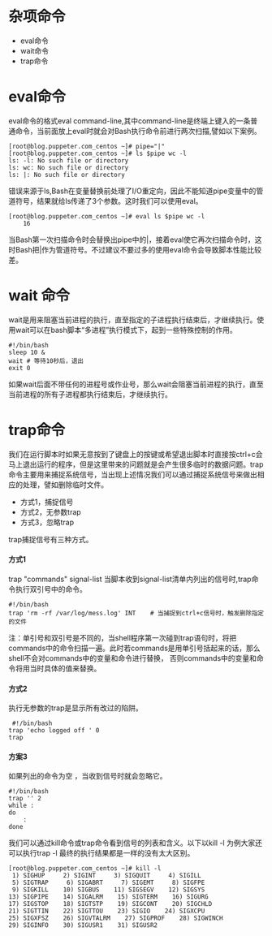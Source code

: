 # 杂项命令

* eval命令
* wait命令
* trap命令

# eval命令

eval命令的格式eval command-line,其中command-line是终端上键入的一条普通命令，当前面放上eval时就会对Bash执行命令前进行两次扫描,譬如以下案例。

```
[root@blog.puppeter.com_centos ~]# pipe="|"
[root@blog.puppeter.com_centos ~]# ls $pipe wc -l
ls: -l: No such file or directory
ls: wc: No such file or directory
ls: |: No such file or directory
```

错误来源于ls,Bash在变量替换前处理了I/O重定向，因此不能知道pipe变量中的管道符号，结果就给ls传递了3个参数。这时我们可以使用eval。

```
[root@blog.puppeter.com_centos ~]# eval ls $pipe wc -l
    16
```

当Bash第一次扫描命令时会替换出pipe中的\|，接着eval使它再次扫描命令时，这时Bash把\|作为管道符号。不过建议不要过多的使用eval命令会导致脚本性能比较差。

# wait 命令

wait是用来阻塞当前进程的执行，直至指定的子进程执行结束后，才继续执行。使用wait可以在bash脚本“多进程”执行模式下，起到一些特殊控制的作用。

```
#!/bin/bash
sleep 10 &
wait # 等待10秒后，退出
exit 0
```

如果wait后面不带任何的进程号或作业号，那么wait会阻塞当前进程的执行，直至当前进程的所有子进程都执行结束后，才继续执行。

# trap命令

我们在运行脚本时如果无意按到了键盘上的按键或希望退出脚本时直接按ctrl+c会马上退出运行的程序，但是这里带来的问题就是会产生很多临时的数据问题。trap命令主要用来捕捉系统信号，当出现上述情况我们可以通过捕捉系统信号来做出相应的处理，譬如删除临时文件。

* 方式1，捕捉信号
* 方式2，无参数trap
* 方式3，忽略trap

trap捕捉信号有三种方式。

#### 方式1

trap "commands" signal-list 当脚本收到signal-list清单内列出的信号时,trap命令执行双引号中的命令。

```
#!/bin/bash
trap 'rm -rf /var/log/mess.log' INT    # 当捕捉到ctrl+c信号时，触发删除指定的文件
```

注：单引号和双引号是不同的，当shell程序第一次碰到trap语句时，将把commands中的命令扫描一遍。此时若commands是用单引号括起来的话，那么shell不会对commands中的变量和命令进行替换， 否则commands中的变量和命令将用当时具体的值来替换。

#### 方式2

执行无参数的trap是显示所有改过的陷阱。

```
 #!/bin/bash
trap 'echo logged off ' 0
trap
```

#### 方案3

如果列出的命令为空 ，当收到信号时就会忽略它。

```
#!/bin/bash
trap '' 2
while :
do
    :
done
```

我们可以通过kill命令或trap命令看到信号的列表和含义。以下以kill -l 为例大家还可以执行trap -l 最终的执行结果都是一样的没有太大区别。

```
[root@blog.puppeter.com_centos ~]# kill -l
 1) SIGHUP     2) SIGINT     3) SIGQUIT     4) SIGILL
 5) SIGTRAP     6) SIGABRT     7) SIGEMT     8) SIGFPE
 9) SIGKILL    10) SIGBUS    11) SIGSEGV    12) SIGSYS
13) SIGPIPE    14) SIGALRM    15) SIGTERM    16) SIGURG
17) SIGSTOP    18) SIGTSTP    19) SIGCONT    20) SIGCHLD
21) SIGTTIN    22) SIGTTOU    23) SIGIO    24) SIGXCPU
25) SIGXFSZ    26) SIGVTALRM    27) SIGPROF    28) SIGWINCH
29) SIGINFO    30) SIGUSR1    31) SIGUSR2
```



